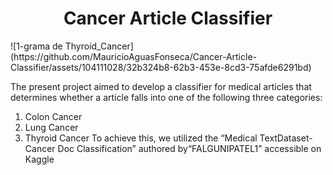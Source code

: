 <h1 align="center"> Cancer Article Classifier </h1>
![1-grama de  Thyroid_Cancer](https://github.com/MauricioAguasFonseca/Cancer-Article-Classifier/assets/104111028/32b324b8-62b3-453e-8cd3-75afde6291bd)

The present project aimed to develop a classifier for medical articles that determines whether a article falls into one of the following three categories:
1. Colon Cancer
2. Lung Cancer
3. Thyroid Cancer
To achieve this, we utilized the “Medical TextDataset- Cancer Doc Classification” authored by“FALGUNIPATEL1” accessible on Kaggle
